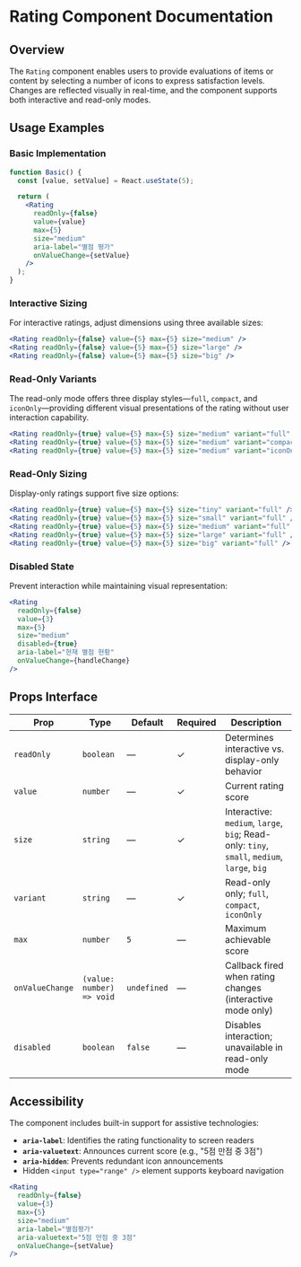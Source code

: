 # Rating Component Documentation

## Overview

The `Rating` component enables users to provide evaluations of items or content by selecting a number of icons to express satisfaction levels. Changes are reflected visually in real-time, and the component supports both interactive and read-only modes.

## Usage Examples

### Basic Implementation

```jsx
function Basic() {
  const [value, setValue] = React.useState(5);

  return (
    <Rating
      readOnly={false}
      value={value}
      max={5}
      size="medium"
      aria-label="별점 평가"
      onValueChange={setValue}
    />
  );
}
```

### Interactive Sizing

For interactive ratings, adjust dimensions using three available sizes:

```jsx
<Rating readOnly={false} value={5} max={5} size="medium" />
<Rating readOnly={false} value={5} max={5} size="large" />
<Rating readOnly={false} value={5} max={5} size="big" />
```

### Read-Only Variants

The read-only mode offers three display styles—`full`, `compact`, and `iconOnly`—providing different visual presentations of the rating without user interaction capability.

```jsx
<Rating readOnly={true} value={5} max={5} size="medium" variant="full" />
<Rating readOnly={true} value={5} max={5} size="medium" variant="compact" />
<Rating readOnly={true} value={5} max={5} size="medium" variant="iconOnly" />
```

### Read-Only Sizing

Display-only ratings support five size options:

```jsx
<Rating readOnly={true} value={5} max={5} size="tiny" variant="full" />
<Rating readOnly={true} value={5} max={5} size="small" variant="full" />
<Rating readOnly={true} value={5} max={5} size="medium" variant="full" />
<Rating readOnly={true} value={5} max={5} size="large" variant="full" />
<Rating readOnly={true} value={5} max={5} size="big" variant="full" />
```

### Disabled State

Prevent interaction while maintaining visual representation:

```jsx
<Rating
  readOnly={false}
  value={3}
  max={5}
  size="medium"
  disabled={true}
  aria-label="현재 별점 현황"
  onValueChange={handleChange}
/>
```

## Props Interface

| Prop | Type | Default | Required | Description |
|------|------|---------|----------|-------------|
| `readOnly` | `boolean` | — | ✓ | Determines interactive vs. display-only behavior |
| `value` | `number` | — | ✓ | Current rating score |
| `size` | `string` | — | ✓ | Interactive: `medium`, `large`, `big`; Read-only: `tiny`, `small`, `medium`, `large`, `big` |
| `variant` | `string` | — | ✓ | Read-only only; `full`, `compact`, `iconOnly` |
| `max` | `number` | `5` | — | Maximum achievable score |
| `onValueChange` | `(value: number) => void` | `undefined` | — | Callback fired when rating changes (interactive mode only) |
| `disabled` | `boolean` | `false` | — | Disables interaction; unavailable in read-only mode |

## Accessibility

The component includes built-in support for assistive technologies:

- **`aria-label`**: Identifies the rating functionality to screen readers
- **`aria-valuetext`**: Announces current score (e.g., "5점 만점 중 3점")
- **`aria-hidden`**: Prevents redundant icon announcements
- Hidden `<input type="range" />` element supports keyboard navigation

```jsx
<Rating
  readOnly={false}
  value={3}
  max={5}
  size="medium"
  aria-label="별점평가"
  aria-valuetext="5점 만점 중 3점"
  onValueChange={setValue}
/>
```
